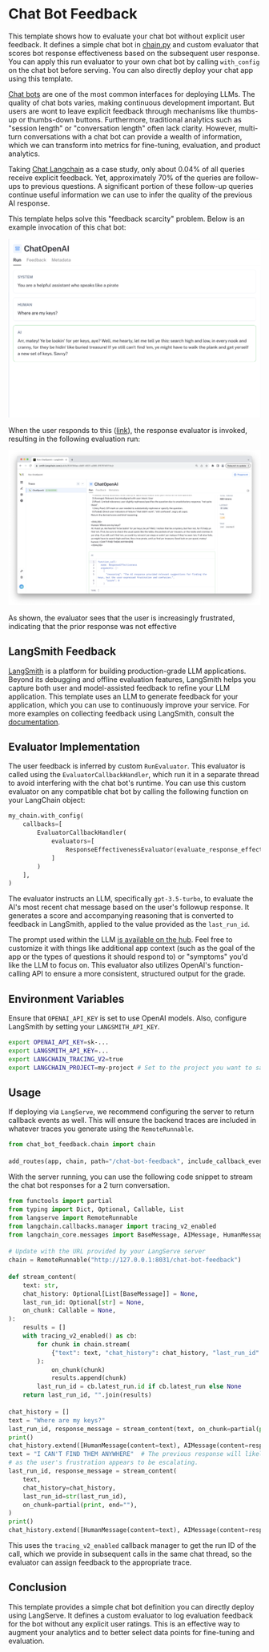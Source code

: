 # Chat Bot Feedback

This template shows how to evaluate your chat bot without explicit user feedback. 
It defines a simple chat bot in [chain.py](https://github.com/langchain-ai/langchain/blob/master/templates/chat-bot-feedback/chat_bot_feedback/chain.py) and custom evaluator that scores bot response effectiveness based on the subsequent user response. You can apply this run evaluator to your own chat bot by calling `with_config` on the chat bot before serving. You can also directly deploy your chat app using this template.

[Chat bots](https://python.langchain.com/docs/use_cases/chatbots) are one of the most common interfaces for deploying LLMs. The quality of chat bots varies, making continuous development important. But users are wont to leave explicit feedback through mechanisms like thumbs-up or thumbs-down buttons. Furthermore, traditional analytics such as "session length" or "conversation length" often lack clarity. However, multi-turn conversations with a chat bot can provide a wealth of information, which we can transform into metrics for fine-tuning, evaluation, and product analytics.

Taking [Chat Langchain](https://chat.langchain.com/) as a case study, only about 0.04% of all queries receive explicit feedback. Yet, approximately 70% of the queries are follow-ups to previous questions. A significant portion of these follow-up queries continue useful information we can use to infer the quality of the previous AI response. 


This template helps solve this "feedback scarcity" problem. Below is an example invocation of this chat bot:

[![Screenshot of a chat bot interaction where the AI responds in a pirate accent to a user asking where their keys are.](./static/chat_interaction.png "Chat Bot Interaction Example")](https://smith.langchain.com/public/3378daea-133c-4fe8-b4da-0a3044c5dbe8/r?runtab=1)

When the user responds to this ([link](https://smith.langchain.com/public/a7e2df54-4194-455d-9978-cecd8be0df1e/r)), the response evaluator is invoked, resulting in the following evaluation run:

[![Screenshot of an evaluator run showing the AI's response effectiveness score based on the user's follow-up message expressing frustration.](./static/evaluator.png "Chat Bot Evaluator Run")](https://smith.langchain.com/public/534184ee-db8f-4831-a386-3f578145114c/r)

As shown, the evaluator sees that the user is increasingly frustrated, indicating that the prior response was not effective

## LangSmith Feedback

[LangSmith](https://smith.langchain.com/) is a platform for building production-grade LLM applications. Beyond its debugging and offline evaluation features, LangSmith helps you capture both user and model-assisted feedback to refine your LLM application. This template uses an LLM to generate feedback for your application, which you can use to continuously improve your service. For more examples on collecting feedback using LangSmith, consult the [documentation](https://docs.smith.langchain.com/cookbook/feedback-examples).

## Evaluator Implementation

The user feedback is inferred by custom `RunEvaluator`. This evaluator is called using the `EvaluatorCallbackHandler`, which run it in a separate thread to avoid interfering with the chat bot's runtime. You can use this custom evaluator on any compatible chat bot by calling the following function on your LangChain object:

```python
my_chain.with_config(
    callbacks=[
        EvaluatorCallbackHandler(
            evaluators=[
                ResponseEffectivenessEvaluator(evaluate_response_effectiveness)
            ]
        )
    ],
)
```

The evaluator instructs an LLM, specifically `gpt-3.5-turbo`, to evaluate the AI's most recent chat message based on the user's followup response. It generates a score and accompanying reasoning that is converted to feedback in LangSmith, applied to the value provided as the `last_run_id`.

The prompt used within the LLM [is available on the hub](https://smith.langchain.com/hub/wfh/response-effectiveness). Feel free to customize it with things like additional app context (such as the goal of the app or the types of questions it should respond to) or "symptoms" you'd like the LLM to focus on. This evaluator also utilizes OpenAI's function-calling API to ensure a more consistent, structured output for the grade.

## Environment Variables

Ensure that `OPENAI_API_KEY` is set to use OpenAI models. Also, configure LangSmith by setting your `LANGSMITH_API_KEY`.

```bash
export OPENAI_API_KEY=sk-...
export LANGSMITH_API_KEY=...
export LANGCHAIN_TRACING_V2=true
export LANGCHAIN_PROJECT=my-project # Set to the project you want to save to
```

## Usage

If deploying via `LangServe`, we recommend configuring the server to return callback events as well. This will ensure the backend traces are included in whatever traces you generate using the `RemoteRunnable`.

```python
from chat_bot_feedback.chain import chain

add_routes(app, chain, path="/chat-bot-feedback", include_callback_events=True)
```

With the server running, you can use the following code snippet to stream the chat bot responses for a 2 turn conversation.

```python
from functools import partial
from typing import Dict, Optional, Callable, List
from langserve import RemoteRunnable
from langchain.callbacks.manager import tracing_v2_enabled
from langchain_core.messages import BaseMessage, AIMessage, HumanMessage

# Update with the URL provided by your LangServe server
chain = RemoteRunnable("http://127.0.0.1:8031/chat-bot-feedback")

def stream_content(
    text: str,
    chat_history: Optional[List[BaseMessage]] = None,
    last_run_id: Optional[str] = None,
    on_chunk: Callable = None,
):
    results = []
    with tracing_v2_enabled() as cb:
        for chunk in chain.stream(
            {"text": text, "chat_history": chat_history, "last_run_id": last_run_id},
        ):
            on_chunk(chunk)
            results.append(chunk)
        last_run_id = cb.latest_run.id if cb.latest_run else None
    return last_run_id, "".join(results)

chat_history = []
text = "Where are my keys?"
last_run_id, response_message = stream_content(text, on_chunk=partial(print, end=""))
print()
chat_history.extend([HumanMessage(content=text), AIMessage(content=response_message)])
text = "I CAN'T FIND THEM ANYWHERE"  # The previous response will likely receive a low score,
# as the user's frustration appears to be escalating.
last_run_id, response_message = stream_content(
    text,
    chat_history=chat_history,
    last_run_id=str(last_run_id),
    on_chunk=partial(print, end=""),
)
print()
chat_history.extend([HumanMessage(content=text), AIMessage(content=response_message)])
```

This uses the  `tracing_v2_enabled` callback manager to get the run ID of the call, which we provide in subsequent calls in the same chat thread, so the evaluator can assign feedback to the appropriate trace.


## Conclusion

This template provides a simple chat bot definition you can directly deploy using LangServe. It defines a custom evaluator to log evaluation feedback for the bot without any explicit user ratings. This is an effective way to augment your analytics and to better select data points for fine-tuning and evaluation.